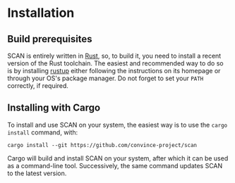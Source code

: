 # Installation

## Build prerequisites

SCAN is entirely written in [Rust](https://www.rust-lang.org/),
so, to build it, you need to install a recent version of the Rust toolchain.
The easiest and recommended way to do so is by installing [rustup](https://rustup.rs/)
either following the instructions on its homepage or through your OS's package manager.
Do not forget to set your `PATH` correctly, if required.

## Installing with Cargo

To install and use SCAN on your system,
the easiest way is to use the `cargo install` command, with:

```
cargo install --git https://github.com/convince-project/scan
```

Cargo will build and install SCAN on your system,
after which it can be used as a command-line tool.
Successively, the same command updates SCAN to the latest version.
